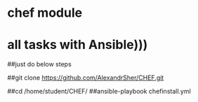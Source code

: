 # chef module
# all tasks with Ansible)))
##just do below steps

##git clone https://github.com/AlexandrSher/CHEF.git

##cd /home/student/CHEF/
##ansible-playbook chefinstall.yml
